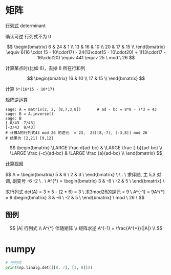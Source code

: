 # 矩阵

[行列式](https://mp.weixin.qq.com/s/h7dcAPRs55xcljAWDbOpgQ) determinant

确认可逆 行列式不为 0

$$
\begin{bmatrix}
6 & 24 & 1 \\
13 & 16 & 10 \\
20 & 17 & 15 \\
\end{bmatrix} \equiv  6(16 \cdot 15 - 10\cdot17) - 24(13\cdot15 - 10\cdot20) + 1(13\cdot17 - 16\cdot20) \equiv 441 \equiv 25 \ mod \ 26
$$

计算某点时(比如 6)，去掉 6 所在行和列

$$
\begin{bmatrix}
 16 & 10 \\
 17 & 15 \\
\end{bmatrix}
$$

计算 `6*(16*15 - 10*17)`

[矩阵逆运算](https://blog.csdn.net/charlotte0000/article/details/121184887)

```sage
sage: A = matrix(2, 2, [8,7,3,8])       # ad - bc = 8*8 - 7*3 = 43
sage: B = A.inverse()
sage: B
[ 8/43 -7/43]
[-3/43  8/43]
# 计算A的行列式43 mod 26 的逆元  = 23,  23[[8,-7], [-3,8]] mod 26
# 结果为 [2,21] [9,12]
```

$$
\begin{bmatrix}
\LARGE \frac d{ad-bc} & \LARGE \frac {-b}{ad-bc} \\
\LARGE \frac {-c}{ad-bc} & \LARGE \frac {a}{ad-bc} \\
\end{bmatrix}
$$

[计算视频](https://www.bilibili.com/video/BV1Do4y1f76U/)

$$
A = \begin{bmatrix}
5 & 6 \\
2 & 3 \\
\end{bmatrix} \\ 
\\
. \\ 
求伴随, 主 5,3 对调, 副变号 -6 -2 \\ 
. \\ 
A^{*} = \begin{bmatrix}
3 & -6 \\
-2 & 5 \\
\end{bmatrix} \\ 

求行列式 det(A) =  3 * 5 - (2 * 6) = 3 \\ 
求3mod26的逆元  = 9 \\
A^{-1}  = 9A^{*} = 9 \begin{bmatrix}
3 & -6 \\
-2 & 5 \\
\end{bmatrix} \ mod \ 26 \\ 
$$

## 图例

$$
|A| 行列式 \\
A^{*} 伴随矩阵 \\
矩阵求逆 A^{-1} = \frac{A^{*}}{|A|} \\
$$



# numpy

```py
# 行列式
print(np.linalg.det([[8, 7], [3, 8]]))
```
